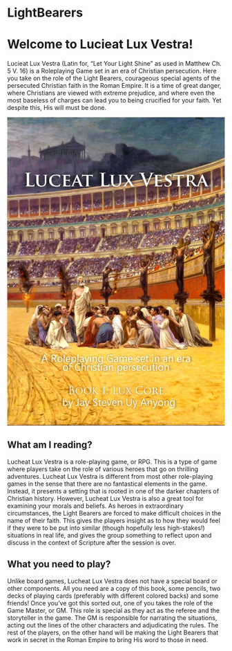 # LightBearers

# Welcome to Lucieat Lux Vestra!
Lucieat Lux Vestra (Latin for, “Let Your Light Shine” as used in Matthew Ch. 5 V. 16) is a Roleplaying Game set in an era of Christian persecution. Here you take on the role of the Light Bearers, courageous special agents of the persecuted Christian faith in the Roman Empire. It is a time of great danger, where Christians are viewed with extreme prejudice, and where even the most baseless of charges can lead you to being crucified for your faith.
Yet despite this, His will must be done. 

![](https://raw.githubusercontent.com/rvillaver/LightBearers/master/LightBearers-Cover.jpg)

## What am I reading?
Lucheat Lux Vestra is a role-playing game, or RPG. This is a type of game where players take on the role of various heroes that go on thrilling adventures. Lucheat Lux Vestra is different from most other role-playing games in the sense that there are no fantastical elements in the game. Instead, it presents a setting that is rooted in one of the darker chapters of Christian history.
However, Lucheat Lux Vestra is also a great tool for examining your morals and beliefs. As heroes in extraordinary circumstances, the Light Bearers are forced to make difficult choices in the name of their faith. This gives the players insight as to how they would feel if they were to be put into similar (though hopefully less high-stakes!) situations in real life, and gives the group something to reflect upon and discuss in the context of Scripture after the session is over.

## What you need to play?
Unlike board games, Lucheat Lux Vestra does not have a special board or other components. All you need are a copy of this book, some pencils, two decks of playing cards (preferably with different colored backs) and some friends!
Once you’ve got this sorted out, one of you takes the role of the Game Master, or GM. This role is special as they act as the referee and the storyteller in the game. The GM is responsible for narrating the situations, acting out the lines of the other characters and adjudicating the rules. The rest of the players, on the other hand will be making the Light Bearers that work in secret in the Roman Empire to bring His word to those in need.

